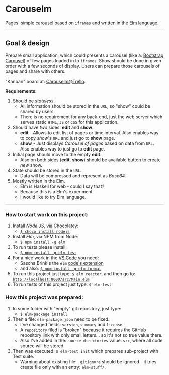# Carouselm
Pages' simple carousel based on `iframes` and written in the [Elm](http://elm-lang.org/) language.


----
## Goal & design

Prepare small application, which could presents a carousel (like a: [Bootstrap Carousel](https://www.w3schools.com/bootstrap/bootstrap_carousel.asp)) of few pages loaded in to `iframes`.
Show should be done in given order with a few seconds of display.
Users can prepare those carousels of pages and share with others.

"Kanban" board at: [Carouselm@Trello](https://trello.com/b/w6EtWSC6/carouselm).

**Requirements:**
  1. Should be _stateless_.
       * All information should be stored in the `URL`, so "show" could be shared by users.
       * There is no requirement for any back-end, just the web server which serves static `HTML`, `JS` or `CSS` for this application.
  1. Should have _two_ sides: **edit** and **show**.
       * **edit** - Allows to edit list of pages or time interval. Also enables way to copy _show_'s `URL` and just go to **show** page.
       * **show** - Just displays _Carousel of pages_ based on data from `URL`. Also enables way to just go to **edit** page.
  1. Initial page should move to the empty **edit**.
       * Also on both sides (**edit**, **show**) should be available button to create _new_ show.
  1. State should be stored in the `URL`.
       * Data will be compressed and represent as _Base64_.
  1. Mostly written in the Elm.
       * Elm is Haskell for web - could I say that?
       * Because this is a Elm's experiment.
       * I would like to try Elm language.


----

### How to start work on this project:
  1. Install _Node JS_, via [Chocolatey](https://chocolatey.org/):
       * [`$ choco install nodejs`](https://chocolatey.org/packages/nodejs)
  1. Install _Elm_, via NPM from Node:
       * [`$ npm install -g elm`](https://www.npmjs.com/package/elm)
  1. To run tests please install:
       * [`$ npm install -g elm-test`](https://www.npmjs.com/package/elm-test)
  1. For a nice work in the [VS Code](https://code.visualstudio.com/) you need:
       * Sascha Brink's the `elm` [code's extension](https://marketplace.visualstudio.com/items?itemName=sbrink.elm)
       * and also: [`$ npm install -g elm-format`](https://github.com/avh4/elm-format)
  1. To run this project just type: `$ elm reactor`, and then go to: [`http://localhost:8000/src/Main.elm`](http://localhost:8000/src/Main.elm)
  1. To run tests of this project just type: `$ elm-test`

### How this project was prepared:
  1. In some folder with "empty" git repository, just type:
       * `$ elm-package install`
  1. Then a file: `elm-package.json` need to be fixed.
       * I've changed fields: `version`, `summary` and `license`.
       * A `repository` filed is "broken" because it requires the GitHub repository link with only small letters... so it's not so true value there.
       * Also I've added in the: `source-directories` value: `src`, where all code source will be stored.
  1. Then was executed: `$ elm-test init` which prepares sub-project with Test suite.
       * Warning about existing file: `.gitignore` should be ignored - it tries create file only with an entry: `elm-stuff/`.
